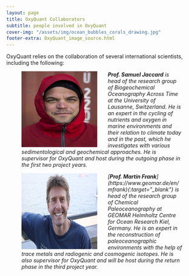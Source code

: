 ```yaml
---
layout: page
title: OxyQuant Collaborators
subtitle: people involved in OxyQuant 
cover-img: "/assets/img/ocean_bubbles_corals_drawing.jpg"
footer-extra: OxyQuant_image_source.html
---
```

OxyQuant relies on the collaboration of several international scientists, including the following:


<figure>
   <img src="/assets/img/Portrait_SamuelJaccard.jpeg" style="height: 200px; width: 200px; float: left; margin-right: 2em;"
      alt="Prof. Samuel Jaccard"
     class="img-responsive" />
  </a>
  <figcaption><i><b> Prof. Samuel Jaccard</b> is head of the research group of Biogeochemical Oceanography Across Time at the University of Lausanne, Switzerland. He is an expert in the cycling of nutrients and oxygen in marine environments and their relation to climate today and in the past, which he investigates with various sedimentological and geochemical approaches. He is supervisor for OxyQuant and host during the outgoing phase in the first two project years. </i></figcaption>
</figure>

<figure>
   <img src="/assets/img/Portrait_MartinFrank.jpg" style="height: 200px; width: 200px; float: left; margin-right: 2em;"
      alt="Prof. Martin Frank"
     class="img-responsive" />
  </a>
  <figcaption><i> [<b>Prof. Martin Frank</b>](https://www.geomar.de/en/mfrank){:target="_blank"} is head of the research group of Chemical Paleoceanography at GEOMAR Helmholtz Centre for Ocean Research Kiel, Germany. He is an expert in the reconstruction of paleoceanographic environments with the help of trace metals and radiogenic and cosmogenic isotopes. He is also supervisor for OxyQuant and will be host during the return phase in the third project year. </i></figcaption>
</figure>

